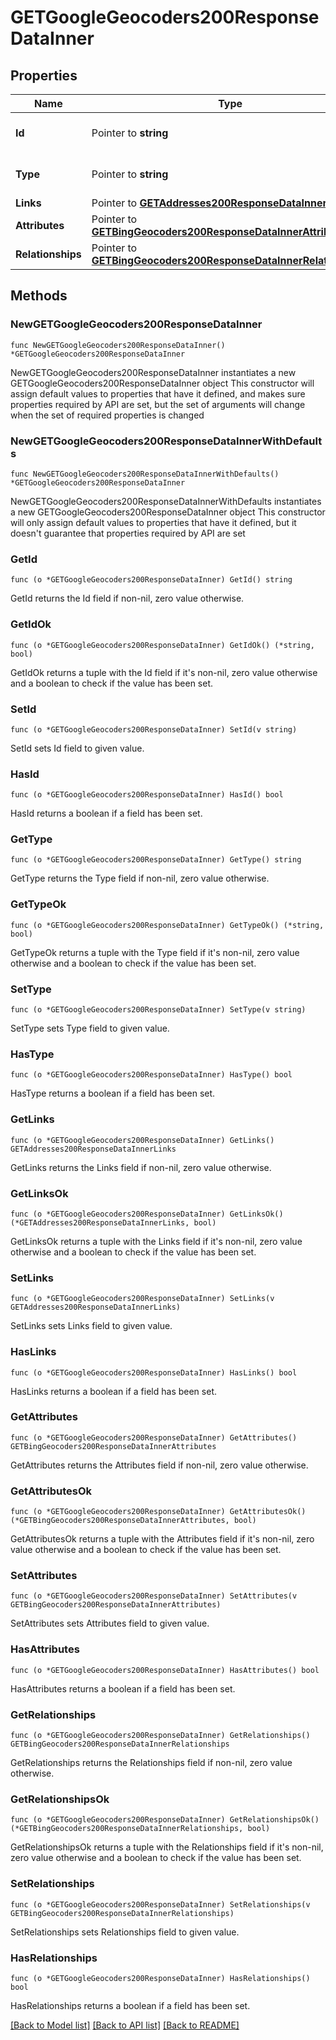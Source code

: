 # GETGoogleGeocoders200ResponseDataInner

## Properties

Name | Type | Description | Notes
------------ | ------------- | ------------- | -------------
**Id** | Pointer to **string** | The resource&#39;s id | [optional] 
**Type** | Pointer to **string** | The resource&#39;s type | [optional] [default to "google_geocoders"]
**Links** | Pointer to [**GETAddresses200ResponseDataInnerLinks**](GETAddresses200ResponseDataInnerLinks.md) |  | [optional] 
**Attributes** | Pointer to [**GETBingGeocoders200ResponseDataInnerAttributes**](GETBingGeocoders200ResponseDataInnerAttributes.md) |  | [optional] 
**Relationships** | Pointer to [**GETBingGeocoders200ResponseDataInnerRelationships**](GETBingGeocoders200ResponseDataInnerRelationships.md) |  | [optional] 

## Methods

### NewGETGoogleGeocoders200ResponseDataInner

`func NewGETGoogleGeocoders200ResponseDataInner() *GETGoogleGeocoders200ResponseDataInner`

NewGETGoogleGeocoders200ResponseDataInner instantiates a new GETGoogleGeocoders200ResponseDataInner object
This constructor will assign default values to properties that have it defined,
and makes sure properties required by API are set, but the set of arguments
will change when the set of required properties is changed

### NewGETGoogleGeocoders200ResponseDataInnerWithDefaults

`func NewGETGoogleGeocoders200ResponseDataInnerWithDefaults() *GETGoogleGeocoders200ResponseDataInner`

NewGETGoogleGeocoders200ResponseDataInnerWithDefaults instantiates a new GETGoogleGeocoders200ResponseDataInner object
This constructor will only assign default values to properties that have it defined,
but it doesn't guarantee that properties required by API are set

### GetId

`func (o *GETGoogleGeocoders200ResponseDataInner) GetId() string`

GetId returns the Id field if non-nil, zero value otherwise.

### GetIdOk

`func (o *GETGoogleGeocoders200ResponseDataInner) GetIdOk() (*string, bool)`

GetIdOk returns a tuple with the Id field if it's non-nil, zero value otherwise
and a boolean to check if the value has been set.

### SetId

`func (o *GETGoogleGeocoders200ResponseDataInner) SetId(v string)`

SetId sets Id field to given value.

### HasId

`func (o *GETGoogleGeocoders200ResponseDataInner) HasId() bool`

HasId returns a boolean if a field has been set.

### GetType

`func (o *GETGoogleGeocoders200ResponseDataInner) GetType() string`

GetType returns the Type field if non-nil, zero value otherwise.

### GetTypeOk

`func (o *GETGoogleGeocoders200ResponseDataInner) GetTypeOk() (*string, bool)`

GetTypeOk returns a tuple with the Type field if it's non-nil, zero value otherwise
and a boolean to check if the value has been set.

### SetType

`func (o *GETGoogleGeocoders200ResponseDataInner) SetType(v string)`

SetType sets Type field to given value.

### HasType

`func (o *GETGoogleGeocoders200ResponseDataInner) HasType() bool`

HasType returns a boolean if a field has been set.

### GetLinks

`func (o *GETGoogleGeocoders200ResponseDataInner) GetLinks() GETAddresses200ResponseDataInnerLinks`

GetLinks returns the Links field if non-nil, zero value otherwise.

### GetLinksOk

`func (o *GETGoogleGeocoders200ResponseDataInner) GetLinksOk() (*GETAddresses200ResponseDataInnerLinks, bool)`

GetLinksOk returns a tuple with the Links field if it's non-nil, zero value otherwise
and a boolean to check if the value has been set.

### SetLinks

`func (o *GETGoogleGeocoders200ResponseDataInner) SetLinks(v GETAddresses200ResponseDataInnerLinks)`

SetLinks sets Links field to given value.

### HasLinks

`func (o *GETGoogleGeocoders200ResponseDataInner) HasLinks() bool`

HasLinks returns a boolean if a field has been set.

### GetAttributes

`func (o *GETGoogleGeocoders200ResponseDataInner) GetAttributes() GETBingGeocoders200ResponseDataInnerAttributes`

GetAttributes returns the Attributes field if non-nil, zero value otherwise.

### GetAttributesOk

`func (o *GETGoogleGeocoders200ResponseDataInner) GetAttributesOk() (*GETBingGeocoders200ResponseDataInnerAttributes, bool)`

GetAttributesOk returns a tuple with the Attributes field if it's non-nil, zero value otherwise
and a boolean to check if the value has been set.

### SetAttributes

`func (o *GETGoogleGeocoders200ResponseDataInner) SetAttributes(v GETBingGeocoders200ResponseDataInnerAttributes)`

SetAttributes sets Attributes field to given value.

### HasAttributes

`func (o *GETGoogleGeocoders200ResponseDataInner) HasAttributes() bool`

HasAttributes returns a boolean if a field has been set.

### GetRelationships

`func (o *GETGoogleGeocoders200ResponseDataInner) GetRelationships() GETBingGeocoders200ResponseDataInnerRelationships`

GetRelationships returns the Relationships field if non-nil, zero value otherwise.

### GetRelationshipsOk

`func (o *GETGoogleGeocoders200ResponseDataInner) GetRelationshipsOk() (*GETBingGeocoders200ResponseDataInnerRelationships, bool)`

GetRelationshipsOk returns a tuple with the Relationships field if it's non-nil, zero value otherwise
and a boolean to check if the value has been set.

### SetRelationships

`func (o *GETGoogleGeocoders200ResponseDataInner) SetRelationships(v GETBingGeocoders200ResponseDataInnerRelationships)`

SetRelationships sets Relationships field to given value.

### HasRelationships

`func (o *GETGoogleGeocoders200ResponseDataInner) HasRelationships() bool`

HasRelationships returns a boolean if a field has been set.


[[Back to Model list]](../README.md#documentation-for-models) [[Back to API list]](../README.md#documentation-for-api-endpoints) [[Back to README]](../README.md)


